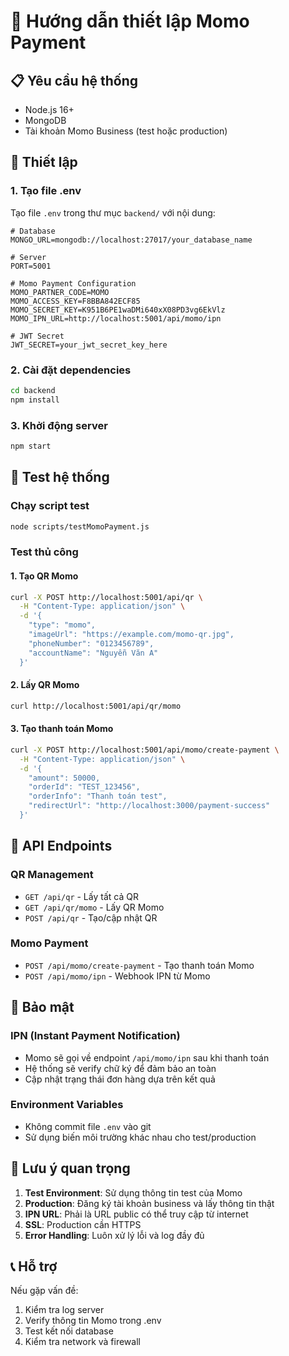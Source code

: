 # 🚀 Hướng dẫn thiết lập Momo Payment

## 📋 Yêu cầu hệ thống
- Node.js 16+
- MongoDB
- Tài khoản Momo Business (test hoặc production)

## 🔧 Thiết lập

### 1. Tạo file .env
Tạo file `.env` trong thư mục `backend/` với nội dung:

```env
# Database
MONGO_URL=mongodb://localhost:27017/your_database_name

# Server
PORT=5001

# Momo Payment Configuration
MOMO_PARTNER_CODE=MOMO
MOMO_ACCESS_KEY=F8BBA842ECF85
MOMO_SECRET_KEY=K951B6PE1waDMi640xX08PD3vg6EkVlz
MOMO_IPN_URL=http://localhost:5001/api/momo/ipn

# JWT Secret
JWT_SECRET=your_jwt_secret_key_here
```

### 2. Cài đặt dependencies
```bash
cd backend
npm install
```

### 3. Khởi động server
```bash
npm start
```

## 🧪 Test hệ thống

### Chạy script test
```bash
node scripts/testMomoPayment.js
```

### Test thủ công

#### 1. Tạo QR Momo
```bash
curl -X POST http://localhost:5001/api/qr \
  -H "Content-Type: application/json" \
  -d '{
    "type": "momo",
    "imageUrl": "https://example.com/momo-qr.jpg",
    "phoneNumber": "0123456789",
    "accountName": "Nguyễn Văn A"
  }'
```

#### 2. Lấy QR Momo
```bash
curl http://localhost:5001/api/qr/momo
```

#### 3. Tạo thanh toán Momo
```bash
curl -X POST http://localhost:5001/api/momo/create-payment \
  -H "Content-Type: application/json" \
  -d '{
    "amount": 50000,
    "orderId": "TEST_123456",
    "orderInfo": "Thanh toán test",
    "redirectUrl": "http://localhost:3000/payment-success"
  }'
```

## 📡 API Endpoints

### QR Management
- `GET /api/qr` - Lấy tất cả QR
- `GET /api/qr/momo` - Lấy QR Momo
- `POST /api/qr` - Tạo/cập nhật QR

### Momo Payment
- `POST /api/momo/create-payment` - Tạo thanh toán Momo
- `POST /api/momo/ipn` - Webhook IPN từ Momo

## 🔐 Bảo mật

### IPN (Instant Payment Notification)
- Momo sẽ gọi về endpoint `/api/momo/ipn` sau khi thanh toán
- Hệ thống sẽ verify chữ ký để đảm bảo an toàn
- Cập nhật trạng thái đơn hàng dựa trên kết quả

### Environment Variables
- Không commit file `.env` vào git
- Sử dụng biến môi trường khác nhau cho test/production

## 🚨 Lưu ý quan trọng

1. **Test Environment**: Sử dụng thông tin test của Momo
2. **Production**: Đăng ký tài khoản business và lấy thông tin thật
3. **IPN URL**: Phải là URL public có thể truy cập từ internet
4. **SSL**: Production cần HTTPS
5. **Error Handling**: Luôn xử lý lỗi và log đầy đủ

## 📞 Hỗ trợ

Nếu gặp vấn đề:
1. Kiểm tra log server
2. Verify thông tin Momo trong .env
3. Test kết nối database
4. Kiểm tra network và firewall
